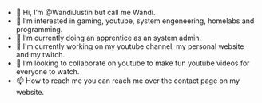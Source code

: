 - 👋 Hi, I’m @WandiJustin but call me Wandi.
- 👀 I’m interested in gaming, youtube, system engeneering, homelabs and programming.
- 🌱 I’m currently doing an apprentice as an system admin.
- 👻 I'm currently working on my youtube channel, my personal website and my twitch. 
- 💞️ I’m looking to collaborate on youtube to make fun youtube videos for everyone to watch. 
- 📫 How to reach me you can reach me over the contact page on my website. 
